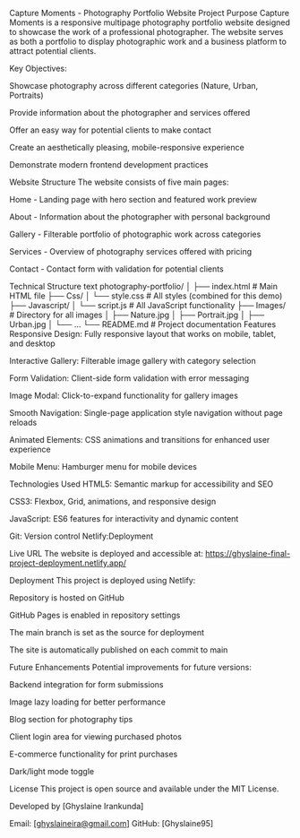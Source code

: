 Capture Moments - Photography Portfolio Website
Project Purpose
Capture Moments is a responsive multipage photography portfolio website designed to showcase the work of a professional photographer. The website serves as both a portfolio to display photographic work and a business platform to attract potential clients.

Key Objectives:

Showcase photography across different categories (Nature, Urban, Portraits)

Provide information about the photographer and services offered

Offer an easy way for potential clients to make contact

Create an aesthetically pleasing, mobile-responsive experience

Demonstrate modern frontend development practices

Website Structure
The website consists of five main pages:

Home - Landing page with hero section and featured work preview

About - Information about the photographer with personal background

Gallery - Filterable portfolio of photographic work across categories

Services - Overview of photography services offered with pricing

Contact - Contact form with validation for potential clients

Technical Structure
text
photography-portfolio/
│
├── index.html          # Main HTML file
├── Css/
│   └── style.css       # All styles (combined for this demo)
├── Javascript/
│   └── script.js       # All JavaScript functionality
├── Images/             # Directory for all images
│   ├── Nature.jpg
│   ├── Portrait.jpg
│   ├── Urban.jpg
│   └── ...
└── README.md           # Project documentation
Features
Responsive Design: Fully responsive layout that works on mobile, tablet, and desktop

Interactive Gallery: Filterable image gallery with category selection

Form Validation: Client-side form validation with error messaging

Image Modal: Click-to-expand functionality for gallery images

Smooth Navigation: Single-page application style navigation without page reloads

Animated Elements: CSS animations and transitions for enhanced user experience

Mobile Menu: Hamburger menu for mobile devices

Technologies Used
HTML5: Semantic markup for accessibility and SEO

CSS3: Flexbox, Grid, animations, and responsive design

JavaScript: ES6 features for interactivity and dynamic content

Git: Version control 
Netlify:Deployment

Live URL
The website is deployed and accessible at:
https://ghyslaine-final-project-deployment.netlify.app/



Deployment
This project is deployed using Netlify:

Repository is hosted on GitHub

GitHub Pages is enabled in repository settings

The main branch is set as the source for deployment

The site is automatically published on each commit to main







Future Enhancements
Potential improvements for future versions:

Backend integration for form submissions

Image lazy loading for better performance

Blog section for photography tips

Client login area for viewing purchased photos

E-commerce functionality for print purchases

Dark/light mode toggle

License
This project is open source and available under the MIT License.

Developed by [Ghyslaine Irankunda]

Email: [ghyslaineira@gmail.com]
GitHub: [Ghyslaine95]

